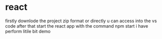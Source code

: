 # react
firstly downlode the project zip format or directly u can access into the vs code 
after that start the react app with the command npm start
i have perform litile bit demo
